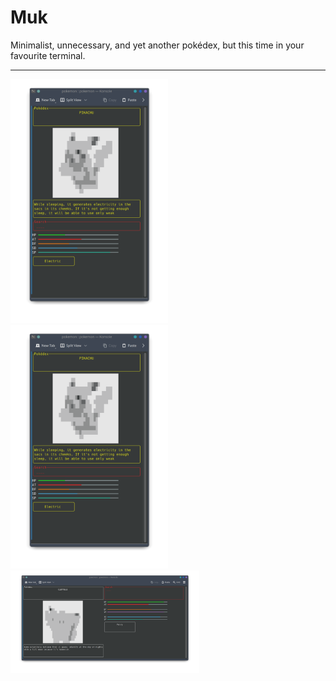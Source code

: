 # Muk

Minimalist, unnecessary, and yet another pokédex, but this time in your favourite terminal.

---

<img src="Attachments/capture_2.png" alt="vertical view" width="50%"/> <img src="Attachments/capture_2.png" alt="vertical view" width="50%"/>
<img src="Attachments/capture_4.png" alt="horizontal view" width="60%"/>
